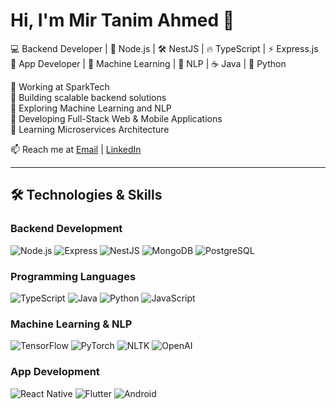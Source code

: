 # Hi, I'm Mir Tanim Ahmed 👋
💻 Backend Developer | 🚀 Node.js | 🛠️ NestJS | 🔥 TypeScript | ⚡ Express.js  
📱 App Developer | 🤖 Machine Learning | 🧠 NLP | ☕ Java | 🐍 Python  

🔹 Working at SparkTech  
🔹 Building scalable backend solutions  
🔹 Exploring Machine Learning and NLP  
🔹 Developing Full-Stack Web & Mobile Applications  
🔹 Learning Microservices Architecture  

📫 Reach me at [Email](mailto:your-email@example.com) | [LinkedIn](https://linkedin.com/in/yourprofile)

---
## 🛠️ Technologies & Skills

### **Backend Development**
![Node.js](https://img.shields.io/badge/-Node.js-333?style=flat&logo=node.js)
![Express](https://img.shields.io/badge/-Express-333?style=flat&logo=express)
![NestJS](https://img.shields.io/badge/-NestJS-333?style=flat&logo=nestjs)
![MongoDB](https://img.shields.io/badge/-MongoDB-333?style=flat&logo=mongodb)
![PostgreSQL](https://img.shields.io/badge/-PostgreSQL-333?style=flat&logo=postgresql)

### **Programming Languages**
![TypeScript](https://img.shields.io/badge/-TypeScript-333?style=flat&logo=typescript)
![Java](https://img.shields.io/badge/-Java-333?style=flat&logo=java)
![Python](https://img.shields.io/badge/-Python-333?style=flat&logo=python)
![JavaScript](https://img.shields.io/badge/-JavaScript-333?style=flat&logo=javascript)

### **Machine Learning & NLP**
![TensorFlow](https://img.shields.io/badge/-TensorFlow-333?style=flat&logo=tensorflow)
![PyTorch](https://img.shields.io/badge/-PyTorch-333?style=flat&logo=pytorch)
![NLTK](https://img.shields.io/badge/-NLTK-333?style=flat&logo=python)
![OpenAI](https://img.shields.io/badge/-OpenAI-333?style=flat&logo=openai)

### **App Development**
![React Native](https://img.shields.io/badge/-React%20Native-333?style=flat&logo=react)
![Flutter](https://img.shields.io/badge/-Flutter-333?style=flat&logo=flutter)
![Android](https://img.shields.io/badge/-Android-333?style=flat&logo=android)


